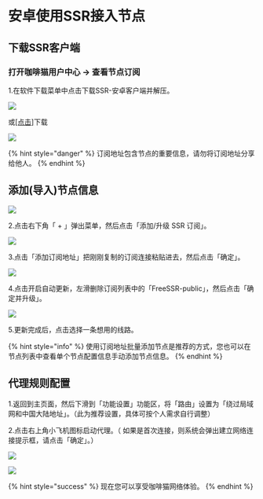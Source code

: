 # 安卓使用SSR接入节点

## 下载SSR客户端



### **打开咖啡猫用户中心 -&gt; 查看节点订阅**

1.在软件下载菜单中点击下载SSR-安卓客户端并解压。

![](https://i.loli.net/2019/04/10/5cade3a8341c4.png)

或[\[点击\]](https://caffecat.online/ssr-download/ssrr-android.apk)下载

![](https://i.loli.net/2019/04/10/5cade3f05ae5d.png)

{% hint style="danger" %}
订阅地址包含节点的重要信息，请勿将订阅地址分享给他人。
{% endhint %}

## 添加\(导入\)节点信息

![](../.gitbook/assets/assets_-lnbqsuqdzrov0agmo5p_-lnbp-2cypntm0-hs2jr_-lnbpsttxhdq078d2n8i_ad-2.png)

2.点击右下角「 + 」弹出菜单，然后点击「添加/升级 SSR 订阅」。

![](../.gitbook/assets/assets_-lnbqsuqdzrov0agmo5p_-lnbp-2cypntm0-hs2jr_-lnbri8bsp-yap6h9i3h_ad-3.png)

3.点击「添加订阅地址」把刚刚复制的订阅连接粘贴进去，然后点击「确定」。

![](../.gitbook/assets/assets_-lnbqsuqdzrov0agmo5p_-lnbp-2cypntm0-hs2jr_-lnbrtagrl12telwpapo_ad-4.png)

4.点击开启自动更新，左滑删除订阅列表中的「FreeSSR-public」，然后点击「确定并升级」。

![](../.gitbook/assets/assets_-lnbqsuqdzrov0agmo5p_-lnbp-2cypntm0-hs2jr_-lnbsjjnegajyy9qvuag_ad-6.png)

5.更新完成后，点击选择一条想用的线路。

{% hint style="info" %}
使用订阅地址批量添加节点是推荐的方式，您也可以在节点列表中查看单个节点配置信息手动添加节点信息。
{% endhint %}

## 代理规则配置

1.返回到主页面，然后下滑到「功能设置」功能区，将「路由」设置为「绕过局域网和中国大陆地址」。（此为推荐设置，具体可按个人需求自行调整）

2.点击右上角小飞机图标启动代理。（ 如果是首次连接，则系统会弹出建立网络连接提示框，请点击「确定」。）

![](../.gitbook/assets/assets_-lnbqsuqdzrov0agmo5p_-lnbp-2cypntm0-hs2jr_-lnbuvtcxpvuuns4hymm_ad-8.png)

![](../.gitbook/assets/assets_-lnbqsuqdzrov0agmo5p_-lnbp-2cypntm0-hs2jr_-lnbvw_5_tglgd5jvh8v_ad-9.png)



{% hint style="success" %}
现在您可以享受咖啡猫网络体验。
{% endhint %}

